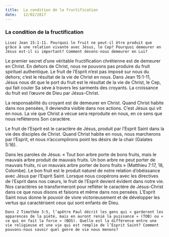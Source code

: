 ```yaml
---
title:  La condition de la fructification
date:   12/02/2017
---
```


### La condition de la fructification 

`Lisez Jean 15:1-11. Pourquoi le fruit ne peut-il être produit que grâce à une relation vivante avec Jésus, le Cep? Pourquoi demeurer en Jésus est-il si important? Comment devons-nous demeurer en Lui?` 

Le premier secret d’une véritable fructification chrétienne est de demeurer en Christ. En dehors de Christ, nous ne pouvons pas produire du fruit spirituel authentique. Le fruit de l’Esprit n’est pas imposé sur nous du dehors; c’est le résultat de la vie de Christ en nous. Dans Jean 15:1-11, Jésus nous dit que le port du fruit est le résultat de la vie de Christ, le Cep, qui fait couler Sa sève à travers les sarments des croyants. La croissance du fruit est l’œuvre de Dieu par Jésus-Christ. 

La responsabilité du croyant est de demeurer en Christ. Quand Christ habite dans nos pensées, Il deviendra visible dans nos actions. C’est Jésus qui vit en nous. La vie que Christ a vécue sera reproduite en nous, en ce sens que nous reflèterons Son caractère. 

Le fruit de l’Esprit est le caractère de Jésus, produit par l’Esprit Saint dans la vie des disciples de Christ. Quand Christ habite en nous, nous marcherons par l’Esprit, et nous n’accomplirons point les désirs de la chair (Galates 5:16). 

Dans les paroles de Jésus: « Tout bon arbre porte de bons fruits, mais le mauvais arbre produit de mauvais fruits. Un bon arbre ne peut porter de mauvais fruits, ni un mauvais arbre porter de bons fruits » (Matthieu 7:17, 18, Colombe). Le bon fruit est le produit naturel de notre relation d’obéissance avec Jésus par l’Esprit Saint. Lorsque nous coopérons avec les directives de l’Esprit dans nos cœurs, le fruit de l’Esprit devient évident dans notre vie. Nos caractères se transformeront pour refléter le caractère de Jésus-Christ dans ce que nous disons et faisons et même dans nos pensées. L’Esprit Saint nous donne le pouvoir de vivre victorieusement et de développer les vertus qui caractérisent ceux qui sont enfants de Dieu. 

`Dans 2 Timothée 3:5, l’apôtre Paul décrit les gens qui « garderont les apparences de la piété, mais en auront renié la puissance » (TOB) ou « ce qui en fait la force » (BDS). Quelle est la différence entre une vie religieuse et une vie qui est remplie de l’Esprit Saint? Comment pouvons-nous savoir quel genre de vie nous menons?` 